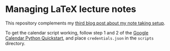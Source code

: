 # Managing LaTeX lecture notes

This repository complements my [third blog post about my note taking setup](https://castel.dev/post/lecture-notes-3).

To get the calendar script working, follow step 1 and 2 of the [Google Calendar Python Quickstart](https://developers.google.com/calendar/quickstart/python), and place `credentials.json` in the `scripts` directory.
